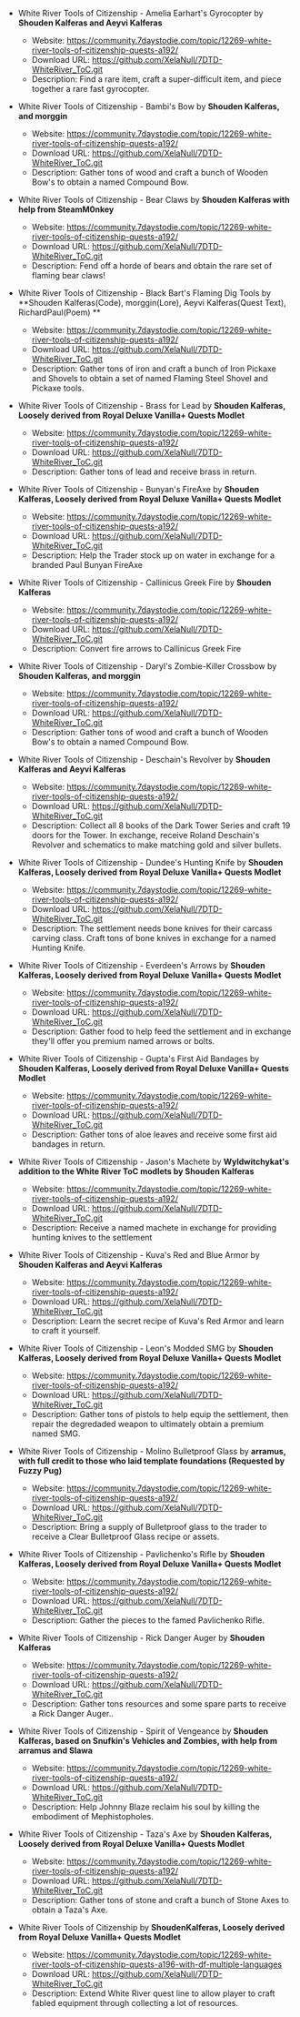 - White River Tools of Citizenship - Amelia Earhart's Gyrocopter by **Shouden Kalferas and Aeyvi Kalferas**

  - Website: https://community.7daystodie.com/topic/12269-white-river-tools-of-citizenship-quests-a192/
  - Download URL: https://github.com/XelaNull/7DTD-WhiteRiver_ToC.git
  - Description: Find a rare item, craft a super-difficult item, and piece together a rare fast gyrocopter.

- White River Tools of Citizenship - Bambi's Bow by **Shouden Kalferas, and morggin**

  - Website: https://community.7daystodie.com/topic/12269-white-river-tools-of-citizenship-quests-a192/
  - Download URL: https://github.com/XelaNull/7DTD-WhiteRiver_ToC.git
  - Description: Gather tons of wood and craft a bunch of Wooden Bow's to obtain a named Compound Bow.

- White River Tools of Citizenship - Bear Claws by **Shouden Kalferas with help from SteamM0nkey**

  - Website: https://community.7daystodie.com/topic/12269-white-river-tools-of-citizenship-quests-a192/
  - Download URL: https://github.com/XelaNull/7DTD-WhiteRiver_ToC.git
  - Description: Fend off a horde of bears and obtain the rare set of flaming bear claws!

- White River Tools of Citizenship - Black Bart's Flaming Dig Tools by **Shouden Kalferas(Code), morggin(Lore), Aeyvi Kalferas(Quest Text), RichardPaul(Poem) **

  - Website: https://community.7daystodie.com/topic/12269-white-river-tools-of-citizenship-quests-a192/
  - Download URL: https://github.com/XelaNull/7DTD-WhiteRiver_ToC.git
  - Description: Gather tons of iron and craft a bunch of Iron Pickaxe and Shovels to obtain a set of named Flaming Steel Shovel and Pickaxe tools.

- White River Tools of Citizenship - Brass for Lead by **Shouden Kalferas, Loosely derived from Royal Deluxe Vanilla+ Quests Modlet**

  - Website: https://community.7daystodie.com/topic/12269-white-river-tools-of-citizenship-quests-a192/
  - Download URL: https://github.com/XelaNull/7DTD-WhiteRiver_ToC.git
  - Description: Gather tons of lead and receive brass in return.

- White River Tools of Citizenship - Bunyan's FireAxe by **Shouden Kalferas, Loosely derived from Royal Deluxe Vanilla+ Quests Modlet**

  - Website: https://community.7daystodie.com/topic/12269-white-river-tools-of-citizenship-quests-a192/
  - Download URL: https://github.com/XelaNull/7DTD-WhiteRiver_ToC.git
  - Description: Help the Trader stock up on water in exchange for a branded Paul Bunyan FireAxe

- White River Tools of Citizenship - Callinicus Greek Fire by **Shouden Kalferas**

  - Website: https://community.7daystodie.com/topic/12269-white-river-tools-of-citizenship-quests-a192/
  - Download URL: https://github.com/XelaNull/7DTD-WhiteRiver_ToC.git
  - Description: Convert fire arrows to Callinicus Greek Fire

- White River Tools of Citizenship - Daryl's Zombie-Killer Crossbow by **Shouden Kalferas, and morggin**

  - Website: https://community.7daystodie.com/topic/12269-white-river-tools-of-citizenship-quests-a192/
  - Download URL: https://github.com/XelaNull/7DTD-WhiteRiver_ToC.git
  - Description: Gather tons of wood and craft a bunch of Wooden Bow's to obtain a named Compound Bow.

- White River Tools of Citizenship - Deschain's Revolver by **Shouden Kalferas and Aeyvi Kalferas**

  - Website: https://community.7daystodie.com/topic/12269-white-river-tools-of-citizenship-quests-a192/
  - Download URL: https://github.com/XelaNull/7DTD-WhiteRiver_ToC.git
  - Description: Collect all 8 books of the Dark Tower Series and craft 19 doors for the Tower. In exchange, receive Roland Deschain's Revolver and schematics to make matching gold and silver bullets.

- White River Tools of Citizenship - Dundee's Hunting Knife by **Shouden Kalferas, Loosely derived from Royal Deluxe Vanilla+ Quests Modlet**

  - Website: https://community.7daystodie.com/topic/12269-white-river-tools-of-citizenship-quests-a192/
  - Download URL: https://github.com/XelaNull/7DTD-WhiteRiver_ToC.git
  - Description: The settlement needs bone knives for their carcass carving class. Craft tons of bone knives in exchange for a named Hunting Knife.

- White River Tools of Citizenship - Everdeen's Arrows by **Shouden Kalferas, Loosely derived from Royal Deluxe Vanilla+ Quests Modlet**

  - Website: https://community.7daystodie.com/topic/12269-white-river-tools-of-citizenship-quests-a192/
  - Download URL: https://github.com/XelaNull/7DTD-WhiteRiver_ToC.git
  - Description: Gather food to help feed the settlement and in exchange they'll offer you premium named arrows or bolts.

- White River Tools of Citizenship - Gupta's First Aid Bandages by **Shouden Kalferas, Loosely derived from Royal Deluxe Vanilla+ Quests Modlet**

  - Website: https://community.7daystodie.com/topic/12269-white-river-tools-of-citizenship-quests-a192/
  - Download URL: https://github.com/XelaNull/7DTD-WhiteRiver_ToC.git
  - Description: Gather tons of aloe leaves and receive some first aid bandages in return.

- White River Tools of Citizenship - Jason's Machete by **Wyldwitchykat's addition to the White River ToC modlets by Shouden Kalferas**

  - Website: https://community.7daystodie.com/topic/12269-white-river-tools-of-citizenship-quests-a192/
  - Download URL: https://github.com/XelaNull/7DTD-WhiteRiver_ToC.git
  - Description: Receive a named machete in exchange for providing hunting knives to the settlement

- White River Tools of Citizenship - Kuva's Red and Blue Armor by **Shouden Kalferas and Aeyvi Kalferas**

  - Website: https://community.7daystodie.com/topic/12269-white-river-tools-of-citizenship-quests-a192/
  - Download URL: https://github.com/XelaNull/7DTD-WhiteRiver_ToC.git
  - Description: Learn the secret recipe of Kuva's Red Armor and learn to craft it yourself.

- White River Tools of Citizenship - Leon's Modded SMG by **Shouden Kalferas, Loosely derived from Royal Deluxe Vanilla+ Quests Modlet**

  - Website: https://community.7daystodie.com/topic/12269-white-river-tools-of-citizenship-quests-a192/
  - Download URL: https://github.com/XelaNull/7DTD-WhiteRiver_ToC.git
  - Description: Gather tons of pistols to help equip the settlement, then repair the degredaded weapon to ultimately obtain a premium named SMG.

- White River Tools of Citizenship - Molino Bulletproof Glass by **arramus, with full credit to those who laid template foundations (Requested by Fuzzy Pug)**

  - Website: https://community.7daystodie.com/topic/12269-white-river-tools-of-citizenship-quests-a192/
  - Download URL: https://github.com/XelaNull/7DTD-WhiteRiver_ToC.git
  - Description: Bring a supply of Bulletproof glass to the trader to receive a Clear Bulletproof Glass recipe or assets.

- White River Tools of Citizenship - Pavlichenko's Rifle by **Shouden Kalferas, Loosely derived from Royal Deluxe Vanilla+ Quests Modlet**

  - Website: https://community.7daystodie.com/topic/12269-white-river-tools-of-citizenship-quests-a192/
  - Download URL: https://github.com/XelaNull/7DTD-WhiteRiver_ToC.git
  - Description: Gather the pieces to the famed Pavlichenko Rifle.

- White River Tools of Citizenship - Rick Danger Auger by **Shouden Kalferas**

  - Website: https://community.7daystodie.com/topic/12269-white-river-tools-of-citizenship-quests-a192/
  - Download URL: https://github.com/XelaNull/7DTD-WhiteRiver_ToC.git
  - Description: Gather tons resources and some spare parts to receive a Rick Danger Auger..

- White River Tools of Citizenship - Spirit of Vengeance by **Shouden Kalferas, based on Snufkin's Vehicles and Zombies, with help from arramus and Slawa**

  - Website: https://community.7daystodie.com/topic/12269-white-river-tools-of-citizenship-quests-a192/
  - Download URL: https://github.com/XelaNull/7DTD-WhiteRiver_ToC.git
  - Description: Help Johnny Blaze reclaim his soul by killing the embodiment of Mephistopholes.

- White River Tools of Citizenship - Taza's Axe by **Shouden Kalferas, Loosely derived from Royal Deluxe Vanilla+ Quests Modlet**

  - Website: https://community.7daystodie.com/topic/12269-white-river-tools-of-citizenship-quests-a192/
  - Download URL: https://github.com/XelaNull/7DTD-WhiteRiver_ToC.git
  - Description: Gather tons of stone and craft a bunch of Stone Axes to obtain a Taza's Axe.

- White River Tools of Citizenship by **ShoudenKalferas, Loosely derived from Royal Deluxe Vanilla+ Quests Modlet**

  - Website: https://community.7daystodie.com/topic/12269-white-river-tools-of-citizenship-quests-a196-with-df-multiple-languages
  - Download URL: https://github.com/XelaNull/7DTD-WhiteRiver_ToC.git
  - Description: Extend White River quest line to allow player to craft fabled equipment through collecting a lot of resources.

